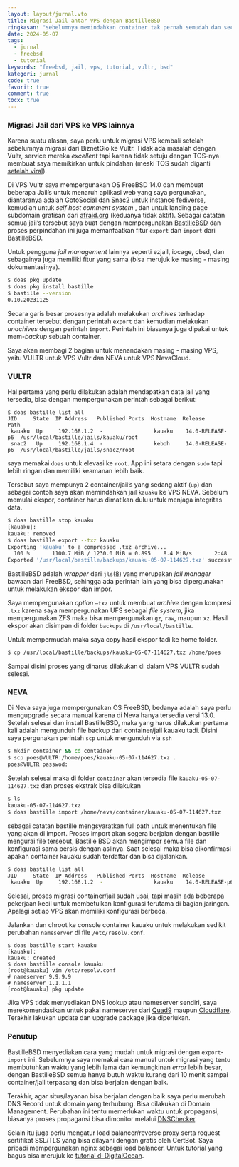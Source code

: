 ```yaml
---
layout: layout/jurnal.vto
title: Migrasi Jail antar VPS dengan BastilleBSD
ringkasan: "sebelumnya memindahkan container tak pernah semudah dan secepat ini"
date: 2024-05-07
tags:
  - jurnal
  - freebsd
  - tutorial
keywords: "freebsd, jail, vps, tutorial, vultr, bsd"
kategori: jurnal
code: true
favorit: true
comment: true
tocx: true
---
```


### Migrasi Jail dari VPS ke VPS lainnya

Karena suatu alasan, saya perlu untuk migrasi VPS kembali setelah sebelumnya migrasi dari BiznetGio ke Vultr. Tidak ada masalah dengan Vultr, service mereka _excellent_ tapi karena tidak setuju dengan TOS-nya membuat saya memikirkan untuk pindahan (meski TOS sudah diganti [setelah viral](https://news.ycombinator.com/item?id=39836495)).

Di VPS Vultr saya mempergunakan OS FreeBSD 14.0 dan membuat beberapa Jail’s untuk menaruh aplikasi web yang saya pergunakan, diantaranya adalah [GotoSocial](https://gotosocial.org) dan [Snac2](https://codeberg.org/grunfink/snac2) untuk instance [fediverse](https://en.wikipedia.org/wiki/Fediverse), kemudian untuk _self host comment system_ , dan untuk landing page subdomain gratisan dari [afraid.org](https://freedns.afraid.org/) (keduanya tidak aktif). Sebagai catatan semua jail’s tersebut saya buat dengan mempergunakan [BastilleBSD](https://bastillebsd.org) dan proses perpindahan ini juga memanfaatkan fitur `export` dan `import` dari BastilleBSD.

Untuk pengguna _jail management_ lainnya seperti ezjail, iocage, cbsd, dan sebagainya juga memiliki fitur yang sama (bisa merujuk ke masing - masing dokumentasinya).

```sh
$ doas pkg update
$ doas pkg install bastille
$ bastille --version
0.10.20231125
```

Secara garis besar prosesnya adalah melakukan _archives_ terhadap container tersebut dengan perintah `export` dan kemudian melakukan _unachives_ dengan perintah `import`. Perintah ini biasanya juga dipakai untuk mem-_backup_ sebuah container.

Saya akan membagi 2 bagian untuk menandakan masing - masing VPS, yaitu VULTR untuk VPS Vultr dan NEVA untuk VPS NevaCloud.

### VULTR

Hal pertama yang perlu dilakukan adalah mendapatkan data jail yang tersedia, bisa dengan mempergunakan perintah sebagai berikut:

```shell
$ doas bastille list all
JID     State  IP Address   Published Ports  Hostname  Release          Path
 kauaku  Up     192.168.1.2  -                kauaku    14.0-RELEASE-p6  /usr/local/bastille/jails/kauaku/root
 snac2   Up     192.168.1.4  -                keboh     14.0-RELEASE-p6  /usr/local/bastille/jails/snac2/root
```
 <aside>
  saya memakai <code>doas</code> untuk elevasi ke <code>root</code>. App ini setara dengan <code>sudo</code> tapi lebih ringan dan memiliki keamanan lebih baik.
 </aside>
 
Tersebut saya mempunya 2 container/jail’s yang sedang aktif (`up`) dan sebagai contoh saya akan memindahkan jail `kauaku` ke VPS NEVA. Sebelum memulai ekspor, container harus dimatikan dulu untuk menjaga integritas data.

```sh
$ doas bastille stop kauaku
[kauaku]:
kauaku: removed
$ doas bastille export --txz kauaku
Exporting 'kauaku' to a compressed .txz archive...
  100 %       1100.7 MiB / 1230.0 MiB = 0.895    8.4 MiB/s       2:48
Exported '/usr/local/bastille/backups/kauaku-05-07-114627.txz' successfully.
```
 <aside>
  BastilleBSD adalah <i>wrapper</i> dari <code>jls</code>(<a href="https://man.freebsd.org/cgi/man.cgi?jls(8)">8</a>) yang merupakan <i>jail manager</i> bawaan dari FreeBSD, sehingga ada perintah lain yang bisa dipergunakan untuk melakukan ekspor dan impor.
 </aside>

Saya mempergunakan _option_ `—txz` untuk membuat _archive_ dengan kompresi `.txz` karena saya mempergunakan UFS sebagai _file system_, jika mempergunakan ZFS maka bisa mempergunakan `gz`, `raw`, maupun `xz`. Hasil ekspor akan disimpan di folder `backups` di `/usr/local/bastille`.

Untuk mempermudah maka saya copy hasil ekspor tadi ke home folder.

```sh
$ cp /usr/local/bastille/backups/kauaku-05-07-114627.txz /home/poes
```

Sampai disini proses yang diharus dilakukan di dalam VPS VULTR sudah selesai.

### NEVA

Di Neva saya juga mempergunakan OS FreeBSD, bedanya adalah saya perlu mengupgrade secara manual karena di Neva hanya tersedia versi 13.0. Setelah selesai dan install BastilleBSD, maka yang harus dilakukan pertama kali adalah mengunduh file backup dari container/jail kauaku tadi. Disini saya pergunakan perintah `scp` untuk mengunduh via `ssh`

```sh
$ mkdir container && cd container
$ scp poes@VULTR:/home/poes/kauaku-05-07-114627.txz .
poes@VULTR passwod:
```

Setelah selesai maka di folder `container` akan tersedia file `kauaku-05-07-114627.txz` dan proses ekstrak bisa dilakukan

```sh
$ ls
kauaku-05-07-114627.txz
$ doas bastille import /home/neva/container/kauaku-05-07-114627.txz
```

sebagai catatan bastille mengsyaratkan full path untuk menentukan file yang akan di import. Proses import akan segera berjalan dengan bastille mengurai file tersebut, Bastille BSD akan mengimpor semua file dan konfigurasi sama persis dengan aslinya. Saat selesai maka bisa dikonfirmasi apakah container kauaku sudah terdaftar dan bisa dijalankan.

```sh
$ doas bastille list all
JID     State  IP Address   Published Ports  Hostname  Release          Path
 kauaku  Up     192.168.1.2  -                kauaku    14.0-RELEASE-p6  /usr/local/bastille/jails/kauaku/root
```

Selesai, proses migrasi container/jail sudah usai, tapi masih ada beberapa pekerjaan kecil untuk membetulkan konfigurasi terutama di bagian jaringan. Apalagi setiap VPS akan memiliki konfigurasi berbeda.

Jalankan dan chroot ke console container kauaku untuk melakukan sedikit perubahan `nameserver` di file `/etc/resolv.conf`.

```shell
$ doas bastille start kauaku
[kauaku]:
kauaku: created
$ doas bastille console kauaku
[root@kauaku] vim /etc/resolv.conf
# nameserver 9.9.9.9
# nameserver 1.1.1.1
[root@kauaku] pkg update
```

Jika VPS tidak menyediakan DNS lookup atau nameserver sendiri, saya merekomendasikan untuk pakai nameserver dari [Quad9](https://quad9.net) maupun [Cloudflare](https://cloudflare.com). Terakhir lakukan update dan upgrade package jika diperlukan.

### Penutup

BastilleBSD menyediakan cara yang mudah untuk migrasi dengan `export`-`import` ini. Sebelumnya saya memakai cara manual untuk migrasi yang tentu membutuhkan waktu yang lebih lama dan kemungkinan _error_ lebih besar, dengan BastilleBSD semua hanya butuh waktu kurang dari 10 menit sampai container/jail terpasang dan bisa berjalan dengan baik.

Terakhir, agar situs/layanan bisa berjalan dengan baik saya perlu merubah DNS Record untuk domain yang terhubung. Bisa dilakukan di Domain Management. Perubahan ini tentu memerlukan waktu untuk propagansi, biasanya proses propagansi bisa dimonitor melalui [DNSChecker](https://dnschecker.org/).

Selain itu juga perlu mengatur load balancer/reverse proxy serta request sertifikat SSL/TLS yang bisa dilayani dengan gratis oleh CertBot. Saya pribadi mempergunakan nginx sebagai load balancer. Untuk tutorial yang bagus
bisa merujuk ke [tutorial di DigitalOcean](https://www.digitalocean.com/community/tutorials/how-to-secure-nginx-with-let-s-encrypt-on-ubuntu-20-04).
